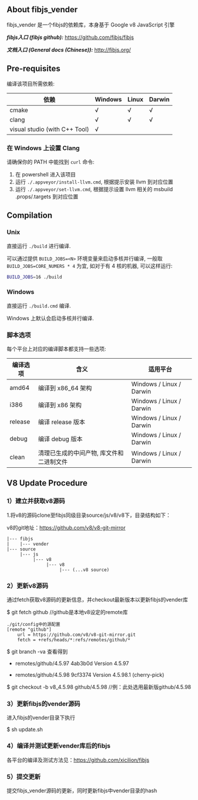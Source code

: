 ## About fibjs_vender

fibjs_vender 是一个fibjs的依赖库，本身基于 Google v8 JavaScript 引擎

***fibjs入口 (fibjs github):*** https://github.com/fibjs/fibjs

***文档入口 (General docs (Chinese)):*** http://fibjs.org/

## Pre-requisites

编译该项目所需依赖:

| 依赖 | Windows | Linux | Darwin |
|--|--|--|--|
| cmake | √ | √ | √ |
| clang | √ | √ | √ |
| visual studio (with C++ Tool) | √ | | |

### 在 Windows 上设置 Clang

请确保你的 PATH 中能找到 `curl` 命令:

1. 在 powershell 进入该项目
2. 运行 `./.appveyor/install-llvm.cmd`, 根据提示安装 llvm 到对应位置
3. 运行 `./.appveyor/set-llvm.cmd`, 根据提示设置 llvm 相关的 msbuild .props/.targets 到对应位置

## Compilation

### Unix

直接运行 `./build` 进行编译.

可以通过提供 `BUILD_JOBS=<N>` 环境变量来启动多核并行编译, 一般取 `BUILD_JOBS=CORE_NUMERS * 4` 为宜, 如对于有 4 核的机器, 可以这样运行:

```bash
BUILD_JOBS=16 ./build
```

### Windows

直接运行 `./build.cmd` 编译.

Windows 上默认会启动多核并行编译.


### 脚本选项

每个平台上对应的编译脚本都支持一些选项:

|编译选项|含义|适用平台|
|--|--|--|
| amd64 | 编译到 x86_64 架构 | Windows / Linux / Darwin
| i386 | 编译到 x86 架构 | Windows / Linux / Darwin
| release | 编译 release 版本 | Windows / Linux / Darwin
| debug | 编译 debug 版本 | Windows / Linux / Darwin
| clean | 清理已生成的中间产物, 库文件和二进制文件 | Windows / Linux / Darwin

## V8 Update Procedure

### 1）建立并获取v8源码

1.将v8的源码clone至fibjs同级目录source/js/v8/v8下，目录结构如下：

v8的git地址：https://github.com/v8/v8-git-mirror

    |--- fibjs
    |    |--- vender 
    |--- source 
         |--- js 
              |--- v8
                   |--- v8
                        |--- (...v8 source)


### 2）更新v8源码

通过fetch获取v8源码的更新信息，并checkout最新版本以更新fibjs的vender库

$ git fetch github  //github是本地v8设定的remote库

    ./git/config中的源配置
    [remote "github"]
        url = https://github.com/v8/v8-git-mirror.git
        fetch = +refs/heads/*:refs/remotes/github/*

$ git branch -va 查看得到

* remotes/github/4.5.97         4ab3b0d Version 4.5.97

* remotes/github/4.5.98         9cf3374 Version 4.5.98.1 (cherry-pick)

$ git checkout -b v8_4.5.98 github/4.5.98  //例：此处选用最新版github/4.5.98

### 3）更新fibjs的vender源码

进入fibjs的vender目录下执行

$ sh update.sh

### 4）编译并测试更新vender库后的fibjs

各平台的编译及测试方法见：https://github.com/xicilion/fibjs

### 5）提交更新

提交fibjs_vender源码的更新，同时更新fibjs中vender目录的hash